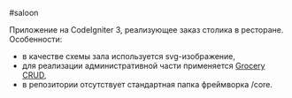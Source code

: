 #saloon

Приложение на CodeIgniter 3, реализующее заказ столика в ресторане.<br>
Особенности:<br>
- в качестве схемы зала используется svg-изображение,<br>
- для реализации административной части применяется [Grocery CRUD](https://www.grocerycrud.com/),<br>
- в репозитории отсутствует стандартная папка фреймворка /core.<br>